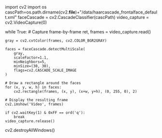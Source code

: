 import cv2
import os
cascPath=os.path.dirname(cv2.__file__)+"/data/haarcascade_frontalface_default.xml"
faceCascade = cv2.CascadeClassifier(cascPath)
video_capture = cv2.VideoCapture(0)

while True:
    # Capture frame-by-frame
    ret, frames = video_capture.read()

    gray = cv2.cvtColor(frames, cv2.COLOR_BGR2GRAY)

    faces = faceCascade.detectMultiScale(
        gray,
        scaleFactor=1.1,
        minNeighbors=5,
        minSize=(30, 30),
        flags=cv2.CASCADE_SCALE_IMAGE
    )

    # Draw a rectangle around the faces
    for (x, y, w, h) in faces:
        cv2.rectangle(frames, (x, y), (x+w, y+h), (0, 255, 0), 2)

    # Display the resulting frame
    cv2.imshow('Video', frames)

    if cv2.waitKey(1) & 0xFF == ord('q'):
        break
    video_capture.release()
cv2.destroyAllWindows()
